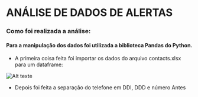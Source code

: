 # ANÁLISE DE DADOS DE ALERTAS

### Como foi realizada a análise:

#### Para a manipulação dos dados foi utilizada a biblioteca Pandas do Python.
- A primeira coisa feita foi importar os dados do arquivo contacts.xlsx para um dataframe:

![Alt texte](https://github.com/ibragionp/analise_de_dados_alertas/blob/master/Imagens%20passo%20a%20passo%20c%C3%B3digo/df_sem_alteracoes.png)

- Depois foi feita a separação do telefone em DDI, DDD e número
Antes
